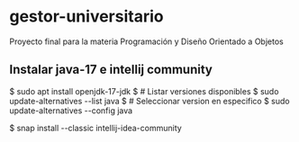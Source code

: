 # gestor-universitario
Proyecto final para la materia Programación y Diseño Orientado a Objetos

## Instalar java-17 e intellij community
$ sudo apt install openjdk-17-jdk
$ # Listar versiones disponibles 
$ sudo update-alternatives --list java
$ # Seleccionar version en especifico
$ sudo update-alternatives --config java


$ snap install --classic intellij-idea-community 

